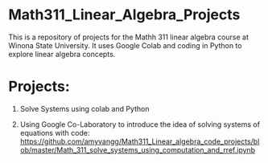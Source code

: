 # Math311_Linear_Algebra_Projects

This is a repository of projects for the Mathh 311 linear algebra course at Winona State University. It uses Google Colab and coding in Python to explore linear algebra concepts. 

# Projects:

1. Solve Systems using colab and Python

2. Using Google Co-Laboratory to introduce the idea of solving systems of equations with code:
https://github.com/amyvangg/Math311_Linear_algebra_code_projects/blob/master/Math_311_solve_systems_using_computation_and_rref.ipynb
